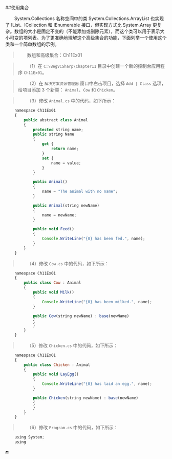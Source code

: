 ##使用集合

&emsp;&emsp;System.Collections 名称空间中的类 System.Collections.ArrayList 也实现了 IList、ICollection 和 IEnumerable 接口，但实现方式比 System.Array 更复杂。数组的大小是固定不变的（不能添加或删除元素），而这个类可以用于表示大小可变的项列表。为了更准确地理解这个高级集合的功能，下面列举一个使用这个类和一个简单数组的示例。

>&emsp;&emsp;数组和高级集合：Ch11Ex01

>&emsp;&emsp;（1）在 `C:\BegVCSharp\Chapter11` 目录中创建一个新的控制台应用程序 `Ch11Ex01`。

>&emsp;&emsp;（2）在 `解决方案资源管理器` 窗口中右击项目，选择 `Add | Class` 选项，给项目添加 3 个新类： `Animal`、`Cow` 和 `Chicken`。

>&emsp;&emsp;（3）修改 `Animal.cs` 中的代码，如下所示：


```javascript
    namespace Ch11Ex01
    {
        public abstract class Animal
        {
            protected string name;
            public string Name
            {
                get {
                    return name;
                }
                set {
                    name = value;
                }
            }

            public Animal()
            {
                name = "The animal with no name";
            }

            public Animal(string newName)
            {
                name = newName;
            }

            public void Feed()
            {
                Console.WriteLine("{0} has been fed.", name);
            }
        }
    }
```

>&emsp;&emsp;（4）修改 `Cow.cs` 中的代码，如下所示：

```javascript
    namespace Ch11Ex01
    {
        public class Cow : Animal
        {
            public void Milk()
            {
                Console.WriteLine("{0} has been milked.", name);
            }

            public Cow(string newName) : base(newName)
            {
            }
        }
    }
```

>&emsp;&emsp;（5）修改 `Chicken.cs` 中的代码，如下所示：

```javascript
    namespace Ch11Ex01
    {
        public class Chicken : Animal
        {
            public void LayEgg()
            {
                Console.WriteLine("{0} has laid an egg.", name);
            }

            public Chicken(string newName) : base(newName)
            {
            }
        }
    }
```

>&emsp;&emsp;（6）修改 `Program.cs` 中的代码，如下所示：

```javascript
    using System;
    using 
```











🔚